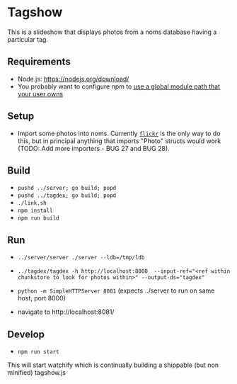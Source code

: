 # Tagshow

This is a slideshow that displays photos from a noms database having a particular tag.

## Requirements

* Node.js: https://nodejs.org/download/
* You probably want to configure npm to [use a global module path that your user owns](https://docs.npmjs.com/getting-started/fixing-npm-permissions)

## Setup

* Import some photos into noms. Currently [`flickr`](../flickr) is the only way to do this, but in principal anything that imports "Photo" structs would work (TODO: Add more importers - BUG 27 and BUG 28).

## Build

* `pushd ../server; go build; popd`
* `pushd ../tagdex; go build; popd`
* `./link.sh`
* `npm install`
* `npm run build`

## Run

* `../server/server ./server --ldb=/tmp/ldb`
* `../tagdex/tagdex -h http://localhost:8000  --input-ref="<ref within chunkstore to look for photos within>" --output-ds="tagdex"`

* `python -m SimpleHTTPServer 8081` (expects ../server to run on same host, port 8000)
* navigate to http://localhost:8081/

## Develop

* `npm run start`

This will start watchify which is continually building a shippable (but non minified) tagshow.js
